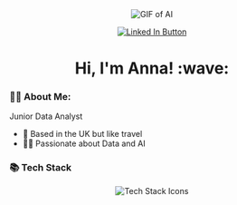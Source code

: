 <div align="center">
  <img src="https://media1.giphy.com/media/v1.Y2lkPTc5MGI3NjExNmp0NnV6MzRhdmZ2eGN5dDc4aHUzcnByczl5ejIxdGw0anUxNjBsbSZlcD12MV9pbnRlcm5hbF9naWZfYnlfaWQmY3Q9Zw/o7tY2KeIBJASzlaLep/giphy.gif" alt="GIF of AI">
  <br>
 
  
 
  <a href="https://www.linkedin.com/in/anna-araszewska/"><img src="https://img.shields.io/badge/LinkedIn-blue?logo=linkedin&logoColor=white&style=for-the-badge" alt="Linked In Button"/></a>
  <br>
  
  <h1>Hi, I'm Anna! :wave:</h1>
</div>

### 👩‍💻 About Me:
Junior Data Analyst
- 🏡 Based in the UK but like travel
- 🧑‍🦽 Passionate about Data and AI


### 📚 Tech Stack
<div align="center">
  <img src="https://skillicons.dev/icons?i=python,aws,azure,git,sql" alt="Tech Stack Icons">
